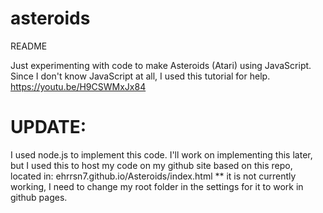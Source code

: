 # asteroids

README

Just experimenting with code to make Asteroids (Atari) using JavaScript.
Since I don't know JavaScript at all, I used this tutorial for help.
https://youtu.be/H9CSWMxJx84

# UPDATE:

I used node.js to implement this code. I'll work on implementing this later, but I used this to host my code on my github site based on this repo, located in: ehrrsn7.github.io/Asteroids/index.html
** it is not currently working, I need to change my root folder in the settings for it to work in github pages.
